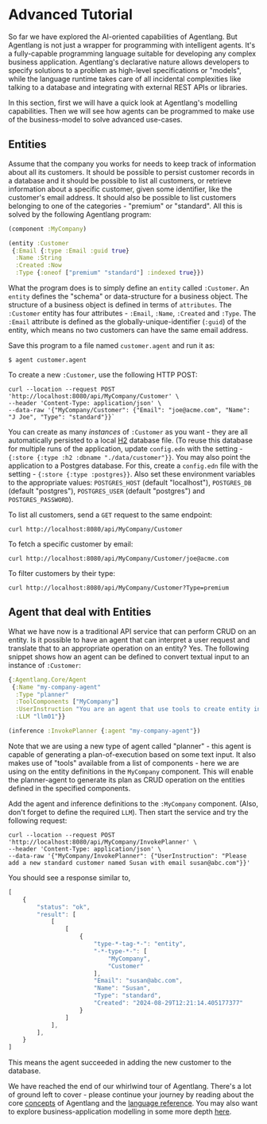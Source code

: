 # Advanced Tutorial

So far we have explored the AI-oriented capabilities of Agentlang. But Agentlang is not just a wrapper for programming with intelligent agents. It's a fully-capable programming language suitable for developing any complex business application. Agentlang's declarative nature allows developers to specify solutions to a problem as high-level specifications or "models", while the language runtime takes care of all incidental complexities like talking to a database and integrating with external REST APIs or libraries.

In this section, first we will have a quick look at Agentlang's modelling capabilities. Then we will see how agents can be programmed to make use of the business-model to solve advanced use-cases.

## Entities

Assume that the company you works for needs to keep track of information about all its customers. It should be possible to persist customer records in a database and it should be possible to list all customers, or retrieve information about a specific customer, given some identifier, like the customer's email address. It should also be possible to list customers belonging to one of the categories - "premium" or "standard". All this is solved by the following Agentlang program:

```clojure
(component :MyCompany)

(entity :Customer
 {:Email {:type :Email :guid true}
  :Name :String
  :Created :Now
  :Type {:oneof ["premium" "standard"] :indexed true}})
```

What the program does is to simply define an `entity` called `:Customer`. An `entity` defines the "schema" or data-structure for a business object. The structure of a business object is defined in terms of `attributes`. The `:Customer` entity has four attributes - `:Email`, `:Name`, `:Created` and `:Type`. The `:Email` attribute is defined as the globally-unique-identifier (`:guid`) of the entity, which means no two customers can have the same email address.

Save this program to a file named `customer.agent` and run it as:

```shell
$ agent customer.agent
```

To create a new `:Customer`, use the following HTTP POST:

```shell
curl --location --request POST 'http://localhost:8080/api/MyCompany/Customer' \
--header 'Content-Type: application/json' \
--data-raw '{"MyCompany/Customer": {"Email": "joe@acme.com", "Name": "J Joe", "Type": "standard"}}`
```

You can create as many *instances* of `:Customer` as you want - they are all automatically persisted to a local [H2](https://www.h2database.com/html/main.html) database file. (To reuse this database for multiple runs of the application, update `config.edn` with the setting - `{:store {:type :h2 :dbname "./data/customer"}}`. You may also point the application to a Postgres database. For this, create a `config.edn` file with the setting - `{:store {:type :postgres}}`. Also set these environment variables to the appropriate values: `POSTGRES_HOST` (default "localhost"), `POSTGRES_DB` (default "postgres"), `POSTGRES_USER` (default "postgres") and `POSTGRES_PASSWORD`).

To list all customers, send a `GET` request to the same endpoint:

```shell
curl http://localhost:8080/api/MyCompany/Customer
```

To fetch a specific customer by email:

```shell
curl http://localhost:8080/api/MyCompany/Customer/joe@acme.com
```

To filter customers by their type:

```shell
curl http://localhost:8080/api/MyCompany/Customer?Type=premium
```

## Agent that deal with Entities

What we have now is a traditional API service that can perform CRUD on an entity. Is it possible to have an agent that can interpret a user request and translate that to an appropriate operation on an entity? Yes. The following snippet shows how an agent can be defined to convert textual input to an instance of `:Customer`:

```clojure
{:Agentlang.Core/Agent
 {:Name "my-company-agent"
  :Type "planner"
  :ToolComponents ["MyCompany"]
  :UserInstruction "You are an agent that use tools to create entity instances from text descriptions. For example, you should be able to create a new Customer instance from the input text \"Create a new premium customer with email joe@acme.com and name Joe J\""
  :LLM "llm01"}}

(inference :InvokePlanner {:agent "my-company-agent"})
```

Note that we are using a new type of agent called "planner" - this agent is capable of generating a plan-of-execution based on some text input. It also makes use of "tools" available from a list of components - here we are using on the entity definitions in the `MyCompany` component. This will enable the planner-agent to generate its plan as CRUD operation on the entities defined in the specified components.

Add the agent and inference definitions to the `:MyCompany` component. (Also, don't forget to define the required `LLM`). Then start the service and try the following request:

```shell
curl --location --request POST 'http://localhost:8080/api/MyCompany/InvokePlanner' \
--header 'Content-Type: application/json' \
--data-raw '{"MyCompany/InvokePlanner": {"UserInstruction": "Please add a new standard customer named Susan with email susan@abc.com"}}'
```

You should see a response similar to,

```javascript
[
    {
        "status": "ok",
        "result": [
            [
                [
                    {
                        "type-*-tag-*-": "entity",
                        "-*-type-*-": [
                            "MyCompany",
                            "Customer"
                        ],
                        "Email": "susan@abc.com",
                        "Name": "Susan",
                        "Type": "standard",
                        "Created": "2024-08-29T12:21:14.405177377"
                    }
                ]
            ],
        ],
    }
]
```

This means the agent succeeded in adding the new customer to the database.

We have reached the end of our whirlwind tour of Agentlang. There's a lot of ground left to cover - please
continue your journey by reading about the core [concepts](concepts/intro.md) of Agentlang and
the [language reference](language/reference/overview.md). You may also want to explore business-application modelling in some more depth [here](modelling-steps.md).
